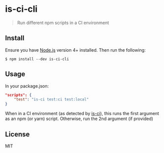 # is-ci-cli

> Run different npm scripts in a CI environment

## Install

Ensure you have [Node.js](https://nodejs.org) version 4+ installed. Then run the following:

```
$ npm install --dev is-ci-cli
```

## Usage

In your package.json:

```json
"scripts": {
	"test": "is-ci test:ci test:local"
}
```

When in a CI environment (as detected by
[is-ci](https://github.com/watson/is-ci)), this runs the first argument as an
npm (or yarn) script. Otherwise, run the 2nd argument (if provided)

## License

MIT

